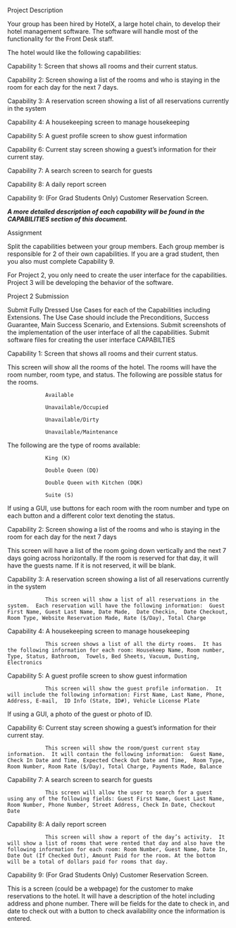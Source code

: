 Project Description

Your group has been hired by HotelX, a large hotel chain, to develop their hotel management software.  The software will handle most of the functionality for the Front Desk staff. 

The hotel would like the following capabilities:

Capability 1: Screen that shows all rooms and their current status.

Capability 2: Screen showing a list of the rooms and who is staying in the room for each day for the next 7 days. 

Capability 3: A reservation screen showing a list of all reservations currently in the system

Capability 4: A housekeeping screen to manage housekeeping

Capability 5: A guest profile screen to show guest information

Capability 6: Current stay screen showing a guest’s information for their current stay.

Capability 7: A search screen to search for guests

Capability 8: A daily report screen

Capability 9: (For Grad Students Only)  Customer Reservation Screen. 

***A more detailed description of each capability will be found in the CAPABILITIES section of this document.***

Assignment

Split the capabilities between your group members. Each group member is responsible for 2 of their own capabilities.  If you are a grad student, then you also must complete Capability 9. 

For Project 2, you only need to create the user interface for the capabilities.  Project 3 will be developing the behavior of the software.

 

Project 2 Submission

Submit Fully Dressed Use Cases for each of the Capabilities including Extensions. The Use Case should include the Preconditions, Success Guarantee, Main Success Scenario, and Extensions.
Submit screenshots of the implementation of the user interface of all the capabilities.
Submit software files for creating the user interface
CAPABILTIES

 

Capability 1: Screen that shows all rooms and their current status.

This screen will show all the rooms of the hotel.  The rooms will have the room number, room type, and status.  The following are possible status for the rooms.

                Available

                Unavailable/Occupied

                Unavailable/Dirty

                Unavailable/Maintenance

The following are the type of rooms available:

                King (K)

                Double Queen (DQ)

                Double Queen with Kitchen (DQK)

                Suite (S)

               

If using a GUI, use buttons for each room with the room number and type on each button and a different color text denoting the status.

Capability 2: Screen showing a list of the rooms and who is staying in the room for each day for the next 7 days

This screen will have a list of the room going down vertically and the next 7 days going across horizontally.  If the room is reserved for that day, it will have the guests name.  If it is not reserved, it will be blank.

Capability 3: A reservation screen showing a list of all reservations currently in the system

                This screen will show a list of all reservations in the system.  Each reservation will have the following information:  Guest First Name, Guest Last Name, Date Made,  Date Checkin,  Date Checkout,  Room Type, Website Reservation Made, Rate ($/Day), Total Charge

 

Capability 4: A housekeeping screen to manage housekeeping

                This screen shows a list of all the dirty rooms.  It has the following information for each room: Housekeep Name, Room number, Type, Status, Bathroom,  Towels, Bed Sheets, Vacuum, Dusting, Electronics

 

Capability 5: A guest profile screen to show guest information

                This screen will show the guest profile information.  It will include the following information: First Name, Last Name, Phone, Address, E-mail,  ID Info (State, ID#), Vehicle License Plate

If using a GUI, a photo of the guest or photo of ID.

Capability 6: Current stay screen showing a guest’s information for their current stay.

                This screen will show the room/guest current stay information.  It will contain the following information:  Guest Name, Check In Date and Time, Expected Check Out Date and Time,  Room Type, Room Number, Room Rate ($/Day), Total Charge, Payments Made, Balance

 

Capability 7: A search screen to search for guests

                This screen will allow the user to search for a guest using any of the following fields: Guest First Name, Guest Last Name, Room Number, Phone Number, Street Address, Check In Date, Checkout Date

 

Capability 8: A daily report screen

                This screen will show a report of the day’s activity.  It will show a list of rooms that were rented that day and also have the following information for each room: Room Number, Guest Name, Date In, Date Out (If Checked Out), Amount Paid for the room. At the bottom will be a total of dollars paid for rooms that day.

 

Capability 9: (For Grad Students Only)  Customer Reservation Screen. 

This is a screen (could be a webpage) for the customer to make reservations to the hotel.  It will have a description of the hotel including address and phone number.  There will be fields for the date to check in, and date to check out with a button to check availability once the information is entered.